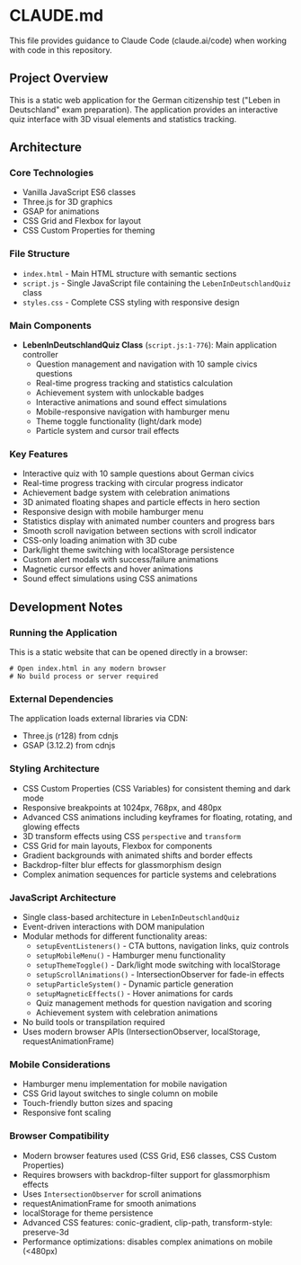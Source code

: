 # CLAUDE.md

This file provides guidance to Claude Code (claude.ai/code) when working with code in this repository.

## Project Overview

This is a static web application for the German citizenship test ("Leben in Deutschland" exam preparation). The application provides an interactive quiz interface with 3D visual elements and statistics tracking.

## Architecture

### Core Technologies
- Vanilla JavaScript ES6 classes
- Three.js for 3D graphics
- GSAP for animations
- CSS Grid and Flexbox for layout
- CSS Custom Properties for theming

### File Structure
- `index.html` - Main HTML structure with semantic sections
- `script.js` - Single JavaScript file containing the `LebenInDeutschlandQuiz` class
- `styles.css` - Complete CSS styling with responsive design

### Main Components
- **LebenInDeutschlandQuiz Class** (`script.js:1-776`): Main application controller
  - Question management and navigation with 10 sample civics questions
  - Real-time progress tracking and statistics calculation
  - Achievement system with unlockable badges
  - Interactive animations and sound effect simulations
  - Mobile-responsive navigation with hamburger menu
  - Theme toggle functionality (light/dark mode)
  - Particle system and cursor trail effects

### Key Features
- Interactive quiz with 10 sample questions about German civics
- Real-time progress tracking with circular progress indicator
- Achievement badge system with celebration animations
- 3D animated floating shapes and particle effects in hero section
- Responsive design with mobile hamburger menu
- Statistics display with animated number counters and progress bars
- Smooth scroll navigation between sections with scroll indicator
- CSS-only loading animation with 3D cube
- Dark/light theme switching with localStorage persistence
- Custom alert modals with success/failure animations
- Magnetic cursor effects and hover animations
- Sound effect simulations using CSS animations

## Development Notes

### Running the Application
This is a static website that can be opened directly in a browser:
```
# Open index.html in any modern browser
# No build process or server required
```

### External Dependencies
The application loads external libraries via CDN:
- Three.js (r128) from cdnjs
- GSAP (3.12.2) from cdnjs

### Styling Architecture
- CSS Custom Properties (CSS Variables) for consistent theming and dark mode
- Responsive breakpoints at 1024px, 768px, and 480px
- Advanced CSS animations including keyframes for floating, rotating, and glowing effects
- 3D transform effects using CSS `perspective` and `transform`
- CSS Grid for main layouts, Flexbox for components
- Gradient backgrounds with animated shifts and border effects
- Backdrop-filter blur effects for glassmorphism design
- Complex animation sequences for particle systems and celebrations

### JavaScript Architecture
- Single class-based architecture in `LebenInDeutschlandQuiz`
- Event-driven interactions with DOM manipulation
- Modular methods for different functionality areas:
  - `setupEventListeners()` - CTA buttons, navigation links, quiz controls
  - `setupMobileMenu()` - Hamburger menu functionality
  - `setupThemeToggle()` - Dark/light mode switching with localStorage
  - `setupScrollAnimations()` - IntersectionObserver for fade-in effects
  - `setupParticleSystem()` - Dynamic particle generation
  - `setupMagneticEffects()` - Hover animations for cards
  - Quiz management methods for question navigation and scoring
  - Achievement system with celebration animations
- No build tools or transpilation required
- Uses modern browser APIs (IntersectionObserver, localStorage, requestAnimationFrame)

### Mobile Considerations
- Hamburger menu implementation for mobile navigation
- CSS Grid layout switches to single column on mobile
- Touch-friendly button sizes and spacing
- Responsive font scaling

### Browser Compatibility
- Modern browser features used (CSS Grid, ES6 classes, CSS Custom Properties)
- Requires browsers with backdrop-filter support for glassmorphism effects
- Uses `IntersectionObserver` for scroll animations
- requestAnimationFrame for smooth animations
- localStorage for theme persistence
- Advanced CSS features: conic-gradient, clip-path, transform-style: preserve-3d
- Performance optimizations: disables complex animations on mobile (<480px)